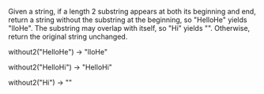 Given a string, if a length 2 substring appears at both its beginning and end, return a string without the substring at the beginning, so "HelloHe" yields "lloHe". The substring may overlap with itself, so "Hi" yields "". Otherwise, return the original string unchanged.

without2("HelloHe") → "lloHe"

without2("HelloHi") → "HelloHi"

without2("Hi") → ""
